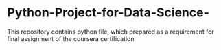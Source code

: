# Python-Project-for-Data-Science-
This repository contains python file, which prepared as a requirement for final assignment of the coursera certification
